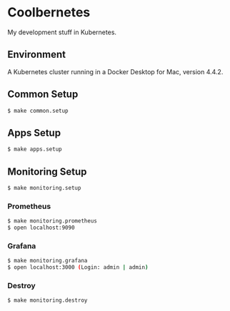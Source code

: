 # Coolbernetes

My development stuff in Kubernetes.

## Environment
A Kubernetes cluster running in a Docker Desktop for Mac, version 4.4.2.

## Common Setup
```bash
$ make common.setup
```

## Apps Setup
```bash
$ make apps.setup
```

## Monitoring Setup
```bash
$ make monitoring.setup
```

### Prometheus
```bash
$ make monitoring.prometheus
$ open localhost:9090
```

### Grafana
```bash
$ make monitoring.grafana
$ open localhost:3000 (Login: admin | admin)
```

### Destroy
```bash
$ make monitoring.destroy
```
